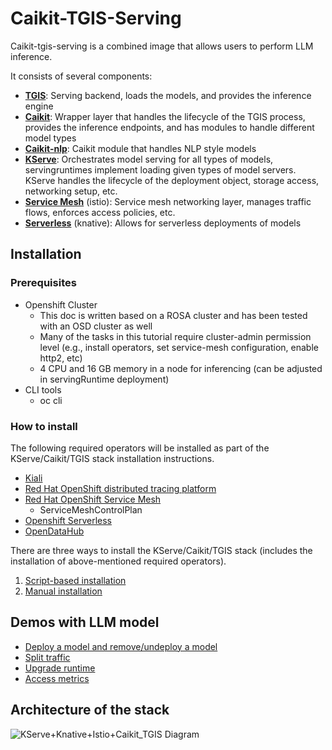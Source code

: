 # Caikit-TGIS-Serving

Caikit-tgis-serving is a combined image that allows users to perform LLM inference.

It consists of several components:
* **[TGIS](https://github.com/opendatahub-io/text-generation-inference)**: Serving backend, loads the models, and provides the inference engine
* **[Caikit](https://github.com/opendatahub-io/caikit)**: Wrapper layer that handles the lifecycle of the TGIS process, provides the inference endpoints, and has modules to handle different model types
* **[Caikit-nlp](https://github.com/opendatahub-io/caikit-nlp)**: Caikit module that handles NLP style models
* **[KServe](https://github.com/opendatahub-io/kserve)**: Orchestrates model serving for all types of models, servingruntimes implement loading given types of model servers. KServe handles the lifecycle of the deployment object, storage access, networking setup, etc.
* **[Service Mesh](https://docs.openshift.com/container-platform/4.13/service_mesh/v2x/ossm-architecture.html)** (istio): Service mesh networking layer, manages traffic flows, enforces access policies, etc.
* **[Serverless](https://docs.openshift.com/serverless/1.29/about/about-serverless.html)** (knative): Allows for serverless deployments of models


## Installation
### Prerequisites
- Openshift Cluster 
  - This doc is written based on a ROSA cluster and has been tested with an OSD cluster as well
  - Many of the tasks in this tutorial require cluster-admin permission level (e.g., install operators, set service-mesh configuration, enable http2, etc)
  - 4 CPU and 16 GB memory in a node for inferencing (can be adjusted in servingRuntime deployment)
- CLI tools
  - oc cli


### How to install

The following required operators will be installed as part of the KServe/Caikit/TGIS stack installation instructions.
- [Kiali](https://docs.openshift.com/container-platform/4.13/service_mesh/v2x/installing-ossm.html)
- [Red Hat OpenShift distributed tracing platform](https://docs.openshift.com/container-platform/4.13/service_mesh/v2x/installing-ossm.html)
- [Red Hat OpenShift Service Mesh](https://docs.openshift.com/container-platform/4.13/service_mesh/v2x/installing-ossm.html)
  - ServiceMeshControlPlan
- [Openshift Serverless](https://docs.openshift.com/serverless/1.29/install/install-serverless-operator.html)
- [OpenDataHub](https://opendatahub.io/docs/quick-installation/)

There are three ways to install the KServe/Caikit/TGIS stack (includes the installation of above-mentioned required operators).
1. [Script-based installation](/demo/kserve/scripts/README.md)
2. [Manual installation](/demo/kserve/install-manual.md)

## Demos with LLM model
- [Deploy a model and remove/undeploy a model](/demo/kserve/deploy-remove.md)
- [Split traffic](/demo/kserve/traffic-splitting.md)
- [Upgrade runtime](/demo/kserve/upgrade-runtime.md)
- [Access metrics](/demo/kserve/metrics.md)

## Architecture of the stack

![KServe+Knative+Istio+Caikit_TGIS Diagram](https://github.com/opendatahub-io/caikit-tgis-serving/assets/8479010/7009b95d-0f6f-4f18-b0e6-355f360a5ad1)
